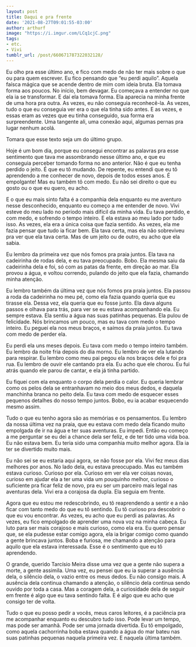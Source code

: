 ```yaml
---
layout: post
title: Daqui e pra frente
date: '2021-08-27T09:01:55-03:00'
author: arthurf
image: "https://i.imgur.com/LCq1cjC.png"
tags:
- etc.
- Vivi
tumblr_url: /post/660671787322032128/
---
```


Eu olho pra esse último ano, e fico com medo de não ter mais sobre o que ou para quem escrever. Eu fico pensando que “eu perdi aquilo”. Aquela faísca mágica que se acende dentro de mim com ideia bruta. Ela tomava forma aos poucos. No início, bem devagar. Eu começava a entender no que ela ia se transformar. E daí ela tomava forma. Ela aparecia na minha frente de uma hora pra outra. As vezes, eu não conseguia reconhecê-la. As vezes, tudo o que eu conseguia ver era o que ela tinha sido antes. E as vezes, e essas eram as vezes que eu tinha conseguido, sua forma era surpreendente. Uma tangente ali, uma conexão aqui, algumas pernas pra lugar nenhum acolá.

Tomara que esse texto seja um do último grupo.

Hoje é um bom dia, porque eu consegui encontrar as palavras pra esse sentimento que tava me assombrando nesse último ano, e que eu conseguia perceber tomando forma no ano anterior. Não é que eu tenha perdido o jeito. É que eu tô mudando. De repente, eu entendi que eu tô aprendendo a me conhecer de novo, depois de todos esses anos. É empolgante! Mas eu também tô com medo. Eu não sei direito o que eu gosto ou o que eu quero, eu acho.

E o que eu mais sinto falta é a companhia dela enquanto eu me aventuro nesse desconhecido, enquanto eu começo a me entender de novo. Vivi esteve do meu lado no período mais difícil da minha vida. Eu tava perdido, e com medo, e sofrendo o tempo inteiro. E ela estava ao meu lado por tudo isso. As vezes, ela era a única coisa que fazia sentido. As vezes, ela me fazia pensar que tudo ia ficar bem. Ela tava certa, mas ela não sobreviveu pra ver que ela tava certa. Mas de um jeito ou de outro, eu acho que ela sabia.

Eu lembro da primeira vez que nós fomos pra praia juntos. Ela tava na cadeirinha de rodas dela, e eu tava preocupado. Bobo. Ela mesma saiu da cadeirinha dela e foi, só com as patas da frente, em direção ao mar. Ela provou a água, e voltou correndo, pulando do jeito que ela fazia, chamando minha atenção.

Eu lembro também da última vez que nós fomos pra praia juntos. Ela passou a roda da cadeirinha no meu pé, como ela fazia quando queria que eu tirasse ela. Dessa vez, ela queria que eu fosse junto. Ela dava alguns passos e olhava para trás, para ver se eu estava acompanhando ela. Eu sempre estava. Ela sentiu a água nas suas patinhas pequenas. Ela pulou de felicidade. Nós brincamos um pouco, mas eu tava com medo o tempo inteiro. Eu peguei ela nos meus braços, e saímos da praia juntos. Eu tava com medo de perder ela.

Eu perdi ela uns meses depois. Eu tava com medo o tempo inteiro também. Eu lembro da noite fria depois do dia morno. Eu lembro de ver ela lutando para respirar. Eu lembro como meu pai pegou ela nos braços dele e foi pra rua. Eu lembro de ouvir ele cantando pra ela. Eu acho que ele chorou. Eu fui atrás quando ele parou de cantar, e ela já tinha partido.

Eu fiquei com ela enquanto o corpo dela perdia o calor. Eu queria lembrar como os pelos dela se entranhavam no meio dos meus dedos, e daquela manchinha branca no peito dela. Eu tava com medo de esquecer esses pequenos detalhes do nosso tempo juntos. Bobo, eu ia acabar esquecendo mesmo assim.

Tudo o que eu tenho agora são as memórias e os pensamentos. Eu lembro da nossa última vez na praia, que eu estava com medo dela ficando muito empolgada de ir na água e ter suas aventuras. Eu impedi. Então eu começo a me perguntar se eu dei a chance dela ser feliz, e de ter tido uma vida boa. Eu não estava bem. Eu teria sido uma companhia muito melhor agora. Ela ia ter se divertido muito mais.

Eu não sei se eu estaria aqui agora, se não fosse por ela. Vivi fez meus dias melhores por anos. No lado dela, eu estava preocupado. Mas eu também estava curioso. Curioso por ela. Curioso em ver ela ver coisas novas, curioso em ajudar ela a ter uma vida um pouquinho melhor, curioso o suficiente pra ficar feliz de novo, pra eu ser um parceiro mais legal nas aventuras dela. Vivi era a corajosa da dupla. Ela seguia em frente.

Agora que eu estou me redescobrindo, eu tô reaprendendo a sentir e a não ficar com tanto medo do que eu tô sentindo. Eu tô curioso pra descobrir o que eu vou encontrar. As vezes, eu acho que eu perdi as palavras. As vezes, eu fico empolgado de aprender uma nova voz na minha cabeça. Eu luto para ser mais corajoso e mais curioso, como ela era. Eu quero pensar que, se ela pudesse estar comigo agora, ela ia brigar comigo como quando a gente brincava juntos. Boba e furiosa, me chamando a atenção para aquilo que ela estava interessada. Esse é o sentimento que eu tô aprendendo.

O grande, querido Tarcísio Meira disse uma vez que a gente não supera a morte, a gente assimila. Uma vez, eu pensei que eu ia superar a ausência dela, o silêncio dela, o vazio entre os meus dedos. Eu não consigo mais. A ausência dela continua chamando a atenção, o silêncio dela continua sendo ouvido por toda a casa. Mas a coragem dela, a curiosidade dela de seguir em frente é algo que eu tava sentindo falta. E é algo que eu acho que consigo ter de volta.

Tudo o que eu posso pedir a vocês, meus caros leitores, é a paciência pra me acompanhar enquanto eu descubro tudo isso. Pode levar um tempo, mas pode ser amanhã. Pode ser uma jornada divertida. Eu tô empolgado, como aquela cachorrinha boba estava quando a água do mar bateu nas suas patinhas pequenas naquela primeira vez. E naquela última também.

